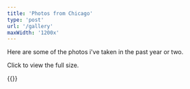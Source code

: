 ```yaml
---
title: 'Photos from Chicago'
type: 'post'
url: '/gallery'
maxWidth: '1200x'
---
```


Here are some of the photos i've taken in the past year or two.

Click to view the full size.

{{<gallery match="images/*" sortOrder="desc" rowHeight="150" margins="5" showExif="true" previewType="blur" embedPreview="true" >}}
